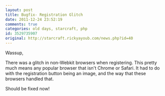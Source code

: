 ```yaml
---
layout: post
title: Bugfix- Registration Glitch
date: 2011-12-24 23:52:19
comments: true
categories: old days, starcraft, php
id: 3529735907
original: http://starcraft.rickyayoub.com/news.php?id=40
---
```


Wassup,

There was a glitch in non-Webkit browsers when registering. This pretty much means any popular browser that isn't Chrome or Safari. It had to do with the registration button being an image, and the way that these browsers handled that.

Should be fixed now!